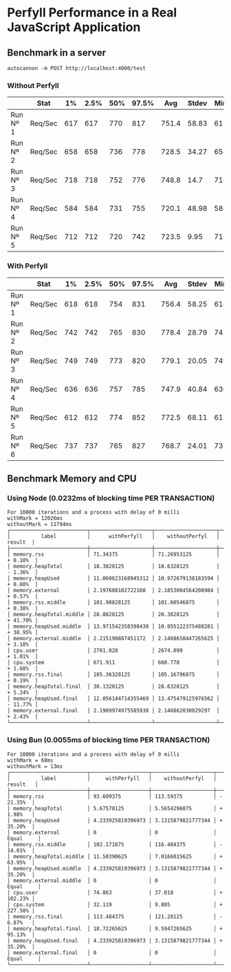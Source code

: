# Perfyll Performance in a Real JavaScript Application

## Benchmark in a server

```shell
autocannon -m POST http://localhost:4000/test
```

### Without Perfyll

|          | Stat    | 1%  | 2.5% | 50% | 97.5% | Avg   | Stdev | Min |
| -------- | ------- | --- | ---- | --- | ----- | ----- | ----- | --- |
| Run Nº 1 | Req/Sec | 617 | 617  | 770 | 817   | 751.4 | 58.83 | 617 |
| Run Nº 2 | Req/Sec | 658 | 658  | 736 | 778   | 728.5 | 34.27 | 658 |
| Run Nº 3 | Req/Sec | 718 | 718  | 752 | 776   | 748.8 | 14.7  | 718 |
| Run Nº 4 | Req/Sec | 584 | 584  | 731 | 755   | 720.1 | 48.98 | 584 |
| Run Nº 5 | Req/Sec | 712 | 712  | 720 | 742   | 723.5 | 9.95  | 712 |

### With Perfyll

|          | Stat    | 1%  | 2.5% | 50% | 97.5% | Avg   | Stdev | Min |
| -------- | ------- | --- | ---- | --- | ----- | ----- | ----- | --- |
| Run Nº 1 | Req/Sec | 618 | 618  | 754 | 831   | 756.4 | 58.25 | 618 |
| Run Nº 2 | Req/Sec | 742 | 742  | 765 | 830   | 778.4 | 28.79 | 742 |
| Run Nº 3 | Req/Sec | 749 | 749  | 773 | 820   | 779.1 | 20.05 | 749 |
| Run Nº 4 | Req/Sec | 636 | 636  | 757 | 785   | 747.9 | 40.84 | 636 |
| Run Nº 5 | Req/Sec | 612 | 612  | 774 | 852   | 772.5 | 68.11 | 612 |
| Run Nº 6 | Req/Sec | 737 | 737  | 765 | 827   | 768.7 | 24.01 | 737 |

## Benchmark Memory and CPU

### Using Node (0.0232ms of blocking time PER TRANSACTION)

```
For 10000 iterations and a process with delay of 0 milli
withMark = 12026ms
withoutMark = 11794ms
┌─────────────────────────┬────────────────────┬────────────────────┬──────────┐
│          label          │      withPerfyll   │    withoutPerfyl   │  result  │
├─────────────────────────┼────────────────────┼────────────────────┼──────────┤
│ memory.rss              │ 71.34375           │ 71.26953125        │ + 0.10%  │
│ memory.heapTotal        │ 18.3828125         │ 18.6328125         │ - 1.36%  │
│ memory.heapUsed         │ 11.060623168945312 │ 10.972679138183594 │ + 0.80%  │
│ memory.external         │ 2.197688102722168  │ 2.1853084564208984 │ + 0.57%  │
│ memory.rss.middle       │ 101.98828125       │ 101.60546875       │ + 0.38%  │
│ memory.heapTotal.middle │ 28.8828125         │ 20.3828125         │ + 41.70% │
│ memory.heapUsed.middle  │ 13.971542358398438 │ 10.055122375488281 │ + 38.95% │
│ memory.external.middle  │ 2.215190887451172  │ 2.1468658447265625 │ + 3.18%  │
│ cpu.user                │ 2701.028           │ 2674.099           │ + 1.01%  │
│ cpu.system              │ 671.911            │ 660.778            │ + 1.68%  │
│ memory.rss.final        │ 105.36328125       │ 105.16796875       │ + 0.19%  │
│ memory.heapTotal.final  │ 30.1328125         │ 28.6328125         │ + 5.24%  │
│ memory.heapUsed.final   │ 12.056144714355469 │ 13.475479125976562 │ - 11.77% │
│ memory.external.final   │ 2.1989974975585938 │ 2.146862030029297  │ + 2.43%  │
└─────────────────────────┴────────────────────┴────────────────────┴──────────┘
```

### Using Bun (0.0055ms of blocking time PER TRANSACTION)

```
For 10000 iterations and a process with delay of 0 milli
withMark = 68ms
withoutMark = 13ms
┌─────────────────────────┬───────────────────┬────────────────────┬───────────┐
│          label          │     withPerfyll   │    withoutPerfyl   │  result   │
├─────────────────────────┼───────────────────┼────────────────────┼───────────┤
│ memory.rss              │ 93.609375         │ 113.59375          │ - 21.35%  │
│ memory.heapTotal        │ 5.67578125        │ 5.5654296875       │ + 1.98%   │
│ memory.heapUsed         │ 4.233925819396973 │ 3.1315879821777344 │ + 35.20%  │
│ memory.external         │ 0                 │ 0                  │ Equal     │
│ memory.rss.middle       │ 102.171875        │ 116.484375         │ - 14.01%  │
│ memory.heapTotal.middle │ 11.50390625       │ 7.0166015625       │ + 63.95%  │
│ memory.heapUsed.middle  │ 4.233925819396973 │ 3.1315879821777344 │ + 35.20%  │
│ memory.external.middle  │ 0                 │ 0                  │ Equal     │
│ cpu.user                │ 74.863            │ 37.018             │ + 102.23% │
│ cpu.system              │ 32.119            │ 9.805              │ + 227.58% │
│ memory.rss.final        │ 113.484375        │ 121.28125          │ - 6.87%   │
│ memory.heapTotal.final  │ 18.72265625       │ 9.5947265625       │ + 95.13%  │
│ memory.heapUsed.final   │ 4.233925819396973 │ 3.1315879821777344 │ + 35.20%  │
│ memory.external.final   │ 0                 │ 0                  │ Equal     │
└─────────────────────────┴───────────────────┴────────────────────┴───────────┘
```
